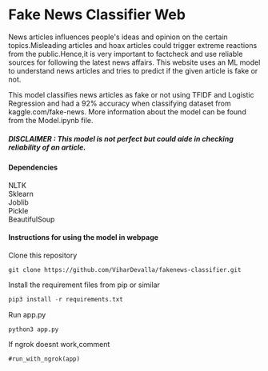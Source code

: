 # Fake News Classifier Web
News articles influences people's ideas and opinion on the certain topics.Misleading articles and hoax articles could trigger extreme reactions from the public.Hence,it is very important to factcheck and use reliable sources for following the latest news affairs.
This website uses an ML model to understand news articles and tries to predict if the given article is fake or not.

This model classifies news articles as fake or not using TFIDF and Logistic Regression and had a 92% accuracy when classifying dataset from kaggle.com/fake-news.
More information about the model can be found from the Model.ipynb file.

##### DISCLAIMER : This model is not perfect but could aide in checking reliability of an article.
#### Dependencies
NLTK \
Sklearn \
Joblib \
Pickle \
BeautifulSoup 

#### Instructions for using the model in webpage
Clone this repository 
```
git clone https://github.com/ViharDevalla/fakenews-classifier.git
```
Install the requirement files from pip or similar 
```python
pip3 install -r requirements.txt
```
Run app.py 
```
python3 app.py
```
If ngrok doesnt work,comment 
```
#run_with_ngrok(app)
```
